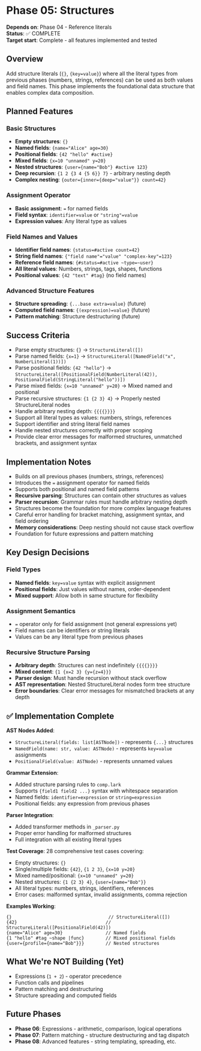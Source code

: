 # Phase 05: Structures

**Depends on**: Phase 04 - Reference literals  
**Status**: ✅ COMPLETE  
**Target start**: Complete - all features implemented and tested

## Overview

Add structure literals (`{}`, `{key=value}`) where all the literal types from previous phases (numbers, strings, references) can be used as both values and field names. This phase implements the foundational data structure that enables complex data composition.

## Planned Features

### Basic Structures
- **Empty structures**: `{}`
- **Named fields**: `{name="Alice" age=30}`
- **Positional fields**: `{42 "hello" #active}`
- **Mixed fields**: `{x=10 "unnamed" y=20}`
- **Nested structures**: `{user={name="Bob"} #active 123}`
- **Deep recursion**: `{1 2 {3 4 {5 6}} 7}` - arbitrary nesting depth
- **Complex nesting**: `{outer={inner={deep="value"}} count=42}`

### Assignment Operator
- **Basic assignment**: `=` for named fields
- **Field syntax**: `identifier=value` or `"string"=value`
- **Expression values**: Any literal type as values

### Field Names and Values
- **Identifier field names**: `{status=#active count=42}`
- **String field names**: `{"field name"="value" "complex-key"=123}`
- **Reference field names**: `{#status=#active ~type=~user}`
- **All literal values**: Numbers, strings, tags, shapes, functions
- **Positional values**: `{42 "text" #tag}` (no field names)

### Advanced Structure Features
- **Structure spreading**: `{...base extra=value}` (future)
- **Computed field names**: `{(expression)=value}` (future)
- **Pattern matching**: Structure destructuring (future)

## Success Criteria

- Parse empty structures: `{}` → `StructureLiteral([])`
- Parse named fields: `{x=1}` → `StructureLiteral([NamedField("x", NumberLiteral(1))])`
- Parse positional fields: `{42 "hello"}` → `StructureLiteral([PositionalField(NumberLiteral(42)), PositionalField(StringLiteral("hello"))])`
- Parse mixed fields: `{x=10 "unnamed" y=20}` → Mixed named and positional
- Parse recursive structures: `{1 {2 3} 4}` → Properly nested StructureLiteral nodes
- Handle arbitrary nesting depth: `{{{{}}}}`
- Support all literal types as values: numbers, strings, references
- Support identifier and string literal field names
- Handle nested structures correctly with proper scoping
- Provide clear error messages for malformed structures, unmatched brackets, and assignment syntax

## Implementation Notes

- Builds on all previous phases (numbers, strings, references)
- Introduces the `=` assignment operator for named fields
- Supports both positional and named field patterns
- **Recursive parsing**: Structures can contain other structures as values
- **Parser recursion**: Grammar rules must handle arbitrary nesting depth
- Structures become the foundation for more complex language features
- Careful error handling for bracket matching, assignment syntax, and field ordering
- **Memory considerations**: Deep nesting should not cause stack overflow
- Foundation for future expressions and pattern matching

## Key Design Decisions

### Field Types
- **Named fields**: `key=value` syntax with explicit assignment
- **Positional fields**: Just values without names, order-dependent
- **Mixed support**: Allow both in same structure for flexibility

### Assignment Semantics
- `=` operator only for field assignment (not general expressions yet)
- Field names can be identifiers or string literals
- Values can be any literal type from previous phases

### Recursive Structure Parsing
- **Arbitrary depth**: Structures can nest indefinitely `{{{{}}}}`
- **Mixed content**: `{1 {x=2 3} {y={z=4}}}`  
- **Parser design**: Must handle recursion without stack overflow
- **AST representation**: Nested StructureLiteral nodes form tree structure
- **Error boundaries**: Clear error messages for mismatched brackets at any depth

## ✅ Implementation Complete

**AST Nodes Added**:
- `StructureLiteral(fields: list[ASTNode])` - represents `{...}` structures
- `NamedField(name: str, value: ASTNode)` - represents `key=value` assignments  
- `PositionalField(value: ASTNode)` - represents unnamed values

**Grammar Extension**:
- Added structure parsing rules to `comp.lark`
- Supports `{field1 field2 ...}` syntax with whitespace separation
- Named fields: `identifier=expression` or `string=expression`
- Positional fields: any expression from previous phases

**Parser Integration**:
- Added transformer methods in `_parser.py` 
- Proper error handling for malformed structures
- Full integration with all existing literal types

**Test Coverage**: 28 comprehensive test cases covering:
- Empty structures: `{}`
- Single/multiple fields: `{42}`, `{1 2 3}`, `{x=10 y=20}`
- Mixed named/positional: `{x=10 "unnamed" y=20}` 
- Nested structures: `{1 {2 3} 4}`, `{user={name="Bob"}}`
- All literal types: numbers, strings, identifiers, references
- Error cases: malformed syntax, invalid assignments, comma rejection

**Examples Working**:
```comp
{}                                    // StructureLiteral([])
{42}                                 // StructureLiteral([PositionalField(42)])  
{name="Alice" age=30}                // Named fields
{1 "hello" #tag ~shape |func}        // Mixed positional fields
{user={profile={name="Bob"}}}        // Nested structures
```

## What We're NOT Building (Yet)

- Expressions (`1 + 2`) - operator precedence
- Function calls and pipelines
- Pattern matching and destructuring
- Structure spreading and computed fields

## Future Phases

- **Phase 06**: Expressions - arithmetic, comparison, logical operations
- **Phase 07**: Pattern matching - structure destructuring and tag dispatch
- **Phase 08**: Advanced features - string templating, spreading, etc.